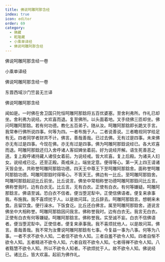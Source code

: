 ```yaml
---
title: 佛说呵雕阿那含经
index: true
icon: editor
order: 69
category:
  - 佛藏
  - 乾隆藏
  - 小乘单译经
  - 佛说呵雕阿那含经
---
```


佛说呵雕阿那含经一卷  

小乘单译经  

佛说呵雕阿那含经一卷  

东晋西域沙门竺昙无兰译  

佛说呵雕阿那含经  

闻如是。一时佛在舍卫国只陀恒呵雕阿那鋡将五百优婆塞。至舍利弗所。作礼已却坐。舍利弗为说经。大欢喜而退。复至佛所。以头面着地。叉手绕佛三匝却坐。佛问呵雕阿那鋡。若有何功德。教化五百弟子。随从汝。呵雕阿那鋡即长跪叉手言。我常奉行佛所说四事。何等为四。一者布施于人。二者说善说。三者瞻视同学给足有无。四者同学者财共不计。佛言。善哉善哉。已过去佛。无有过是四事。未来佛亦无有过是四事。今现在佛。亦无有过是四事。佛为呵雕阿那鋡说经已。各大欢喜而退。呵雕阿那鋡还归入舍呼诸人客奴婢坐着前。好为说经开解。语生死善恶之道。复上殿呼诸持藏人诸伎女着前。为说经戒。皆大欢喜。复上后殿。为诸夫人妇女。说经戒已讫。还至正殿。斋戒床上。端坐定意。便得等心。第一天上四王请诸天皆会坐。共称誉呵雕阿那鋡功德。四天王中尊王下至呵雕阿那鋡舍。面称誉呵雕阿那鋡功德。呵雕阿那鋡时得等心。不答天王。佛边有一比丘。至呵雕阿那鋡舍。呵雕阿那鋡起迎比丘前坐。比丘说言。佛坐中常相称誉功德呵雕阿那鋡问比丘言。佛称誉我时。边有白衣无。比丘言。无有白衣。正使有白衣。有何等嫌疑。呵雕阿那鋡言。佛语至诚。恐白衣不信者。便当堕泥犁中。正使信佛语者。便复来承事我。布施我。我不喜烦扰于人。以是故问耳。比丘辞去。呵雕阿那鋡言。想朝来未食。且留饮食。便行澡水。下饭食讫。比丘还白佛言。属至呵雕阿那鋡舍。道说言佛坐中大相称誉。呵雕阿那鋡因问我言。佛称誉我时。边有白衣无。我言无白衣。正使有白衣有何等嫌疑。呵雕阿那鋡言。佛称誉我。实至诚不妄。白衣不信佛语者。便当堕泥犁中。正使信者。便复来承事我。我不喜烦扰他人。以是故问耳。佛言。善哉善哉。我不常为汝曹说呵雕阿那鋡有七事。今复益一事为八事。何等为八事。一者不求不欲令人知。二者信不欲令人知。三者自羞不欲令人知。四者自惭不欲令人知。五者精进不欲令人知。六者自观不欲令人知。七者得禅不欲令人知。八者黠慧不欲令人知。所以不欲令人知者。不欲烦扰于人。故不欲令人知。佛说经已。诸比丘。皆大欢喜。起前为佛作礼。  
